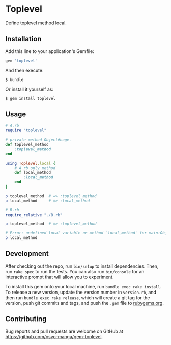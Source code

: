 # Toplevel

Define toplevel method local.

## Installation

Add this line to your application's Gemfile:

```ruby
gem 'toplevel'
```

And then execute:

    $ bundle

Or install it yourself as:

    $ gem install toplevel

## Usage

```ruby
# A.rb
require "toplevel"

# private method Object#hoge.
def toplevel_method
	:toplevel_method
end

using Toplevel.local {
	# A.rb only method
	def local_method
		:local_method
	end
}

p toplevel_method  # => :toplevel_method
p local_method     # => :local_method
```

```ruby
# B.rb
require_relative "./B.rb"

p toplevel_method  # => :toplevel_method

# Error: undefined local variable or method `local_method' for main:Object (NameError)
p local_method
```


## Development

After checking out the repo, run `bin/setup` to install dependencies. Then, run `rake spec` to run the tests. You can also run `bin/console` for an interactive prompt that will allow you to experiment.

To install this gem onto your local machine, run `bundle exec rake install`. To release a new version, update the version number in `version.rb`, and then run `bundle exec rake release`, which will create a git tag for the version, push git commits and tags, and push the `.gem` file to [rubygems.org](https://rubygems.org).

## Contributing

Bug reports and pull requests are welcome on GitHub at https://github.com/osyo-manga/gem-toplevel.
